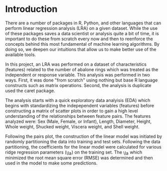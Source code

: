 # Introduction
There are a number of packages in R, Python, and other languages that can perform linear regression analysis (LRA) on a given dataset.  While the use of these packages saves a data scientist or analysis quite a bit of time, it is important to do these from scratch every now and then to reenforce the concepts behind this most fundamental of machine learning algorithms.  By doing so, we deepen our intuitions that allow us to make better use of the available tools.

In this project, an LRA was performed on a dataset of characteristics (features) related to the number of abalone rings which was treated as the independent or response variable.  This analysis was performed in two ways.  First, it was done "from scratch" using nothing but base R language constructs such as matrix operations.  Second, the analysis is duplicate used the caret package.

The analysis starts with a quick exploratory data analyisis (EDA) which begins with standardizing the indepependent variables (features) before constructing a matrix of scatter plots in order to gain a high level understanding of the relationships between feature pairs. The features analyzed were: Sex (Male, Female, or Infant), Length, Diameter, Height, Whole weight, Shucked weight, Viscera weight, and Shell weight.

Following the pairs plot, the construction of the linear model was initiated by randomly partitioning the data into training and test sets. Following the data partitioning, the coefficients for the linear model were calculated for various ridge regression parameters (<img src="http://www.sciweavers.org/tex2img.php?eq=%20%5Clambda%20&bc=White&fc=Black&im=jpg&fs=12&ff=arev&edit=0" align="center" border="0" alt=" \lambda " width="17" height="15" />) on the training set.  The <img src="http://www.sciweavers.org/tex2img.php?eq=%20%5Clambda%20&bc=White&fc=Black&im=jpg&fs=12&ff=arev&edit=0" align="center" border="0" alt=" \lambda " width="17" height="15" /> which minimized the root mean square error (RMSE) was determined and then used in the model to make some predictions.